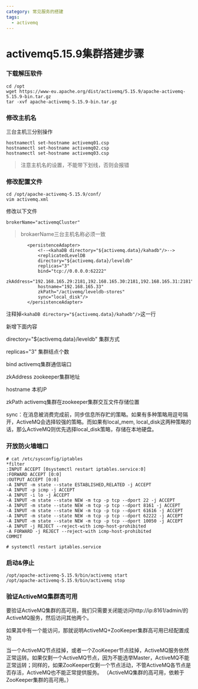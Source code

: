 ```yaml
---
category: 常见服务的搭建
tags:
  - activemq
---
```


# activemq5.15.9集群搭建步骤

### 下载解压软件

```
cd /opt
wget https://www-eu.apache.org/dist/activemq/5.15.9/apache-activemq-5.15.9-bin.tar.gz
tar -xvf apache-activemq-5.15.9-bin.tar.gz
```

### 修改主机名

三台主机三分别操作

```
hostnamectl set-hostname activemq01.csp
hostnamectl set-hostname activemq02.csp
hostnamectl set-hostname activemq03.csp
```

> 注意主机名的设置，不能带下划线，否则会报错

### 修改配置文件

```
cd /opt/apache-activemq-5.15.9/conf/
vim activemq.xml 
```

修改以下文件

```
brokerName="activemqCluster"
```

> brokaerName三台主机名称必须一致

```
        <persistenceAdapter>
            <!--<kahaDB directory="${activemq.data}/kahadb"/>-->
            <replicatedLevelDB
            directory="${activemq.data}/leveldb"
            replicas="3"
            bind="tcp://0.0.0.0:62222"
            zkAddress="192.168.165.29:2181,192.168.165.30:2181,192.168.165.31:2181"
            hostname="192.168.165.33"
            zkPath="/activemq/leveldb-stores"
            sync="local_disk"/>
        </persistenceAdapter>
```

注释掉`<kahaDB directory="${activemq.data}/kahadb"/>`这一行

新增下面内容

directory="${activemq.data}/leveldb" 集群方式

replicas="3" 集群结点个数

bind activemq集群通信端口

zkAddress zookeeper集群地址

hostname 本机IP

zkPath activemq集群在zookeeper集群交互文件存储位置

sync：在消息被消费完成前，同步信息所存贮的策略。如果有多种策略用逗号隔开，ActiveMQ会选择较强的策略。而如果有local_mem, local_disk这两种策略的话，那么ActiveMQ则优先选择local_disk策略，存储在本地硬盘。

### 开放防火墙端口

```
# cat /etc/sysconfig/iptables
*filter
:INPUT ACCEPT [0systemctl restart iptables.service:0]
:FORWARD ACCEPT [0:0]
:OUTPUT ACCEPT [0:0]
-A INPUT -m state --state ESTABLISHED,RELATED -j ACCEPT
-A INPUT -p icmp -j ACCEPT
-A INPUT -i lo -j ACCEPT
-A INPUT -m state --state NEW -m tcp -p tcp --dport 22 -j ACCEPT
-A INPUT -m state --state NEW -m tcp -p tcp --dport 8161 -j ACCEPT
-A INPUT -m state --state NEW -m tcp -p tcp --dport 61616 -j ACCEPT
-A INPUT -m state --state NEW -m tcp -p tcp --dport 62222 -j ACCEPT
-A INPUT -m state --state NEW -m tcp -p tcp --dport 10050 -j ACCEPT
-A INPUT -j REJECT --reject-with icmp-host-prohibited
-A FORWARD -j REJECT --reject-with icmp-host-prohibited
COMMIT

# systemctl restart iptables.service
```

### 启动&停止

```
/opt/apache-activemq-5.15.9/bin/activemq start
/opt/apache-activemq-5.15.9/bin/activemq stop
```

### 验证ActiveMQ集群高可用

要验证ActiveMQ集群的高可用，我们只需要关闭能访问http://ip:8161/admin/的ActiveMQ服务，然后访问其他两个。

如果其中有一个能访问，那就说明ActiveMQ+ZooKeeper集群高可用已经配置成功

当一个ActiveMQ节点挂掉，或者一个ZooKeeper节点挂掉，ActiveMQ服务依然正常运转。如果仅剩一个ActiveMQ节点，因为不能选举Master，ActiveMQ不能正常运转；同样的，如果ZooKeeper仅剩一个节点活动，不管ActiveMQ各节点是否存活，ActiveMQ也不能正常提供服务。
 （ActiveMQ集群的高可用，依赖于ZooKeeper集群的高可用。）



